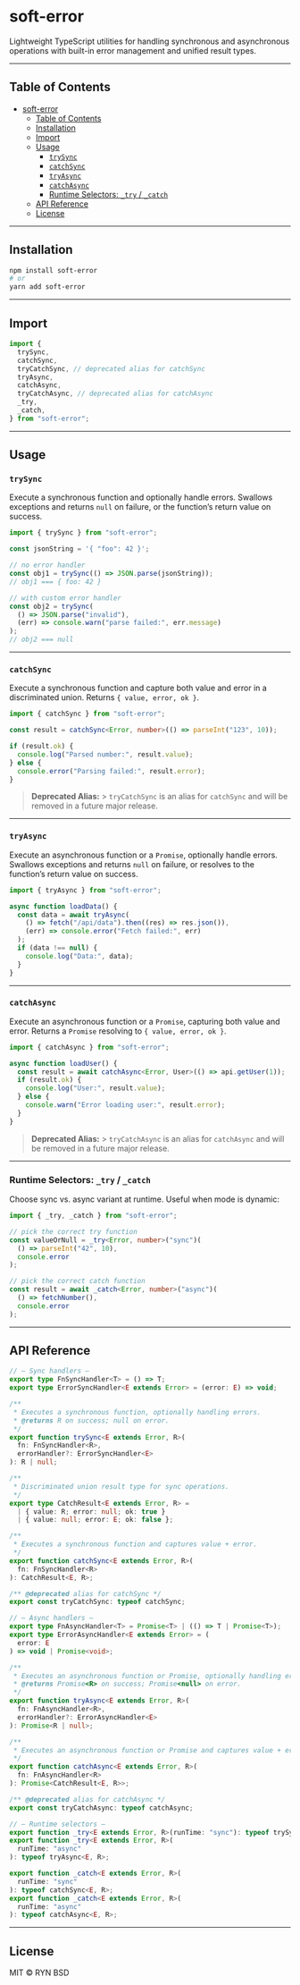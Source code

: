 # soft-error

Lightweight TypeScript utilities for handling synchronous and asynchronous operations with built-in error management and unified result types.

---

## Table of Contents

- [soft-error](#soft-error)
  - [Table of Contents](#table-of-contents)
  - [Installation](#installation)
  - [Import](#import)
  - [Usage](#usage)
    - [`trySync`](#trysync)
    - [`catchSync`](#catchsync)
    - [`tryAsync`](#tryasync)
    - [`catchAsync`](#catchasync)
    - [Runtime Selectors: `_try` / `_catch`](#runtime-selectors-_try--_catch)
  - [API Reference](#api-reference)
  - [License](#license)

---

## Installation

```bash
npm install soft-error
# or
yarn add soft-error
```

---

## Import

```ts
import {
  trySync,
  catchSync,
  tryCatchSync, // deprecated alias for catchSync
  tryAsync,
  catchAsync,
  tryCatchAsync, // deprecated alias for catchAsync
  _try,
  _catch,
} from "soft-error";
```

---

## Usage

### `trySync`

Execute a synchronous function and optionally handle errors.
Swallows exceptions and returns `null` on failure, or the function’s return value on success.

```ts
import { trySync } from "soft-error";

const jsonString = '{ "foo": 42 }';

// no error handler
const obj1 = trySync(() => JSON.parse(jsonString));
// obj1 === { foo: 42 }

// with custom error handler
const obj2 = trySync(
  () => JSON.parse("invalid"),
  (err) => console.warn("parse failed:", err.message)
);
// obj2 === null
```

---

### `catchSync`

Execute a synchronous function and capture both value and error in a discriminated union.
Returns `{ value, error, ok }`.

```ts
import { catchSync } from "soft-error";

const result = catchSync<Error, number>(() => parseInt("123", 10));

if (result.ok) {
  console.log("Parsed number:", result.value);
} else {
  console.error("Parsing failed:", result.error);
}
```

> **Deprecated Alias:** > `tryCatchSync` is an alias for `catchSync` and will be removed in a future major release.

---

### `tryAsync`

Execute an asynchronous function or a `Promise`, optionally handle errors.
Swallows exceptions and returns `null` on failure, or resolves to the function’s return value on success.

```ts
import { tryAsync } from "soft-error";

async function loadData() {
  const data = await tryAsync(
    () => fetch("/api/data").then((res) => res.json()),
    (err) => console.error("Fetch failed:", err)
  );
  if (data !== null) {
    console.log("Data:", data);
  }
}
```

---

### `catchAsync`

Execute an asynchronous function or a `Promise`, capturing both value and error.
Returns a `Promise` resolving to `{ value, error, ok }`.

```ts
import { catchAsync } from "soft-error";

async function loadUser() {
  const result = await catchAsync<Error, User>(() => api.getUser(1));
  if (result.ok) {
    console.log("User:", result.value);
  } else {
    console.warn("Error loading user:", result.error);
  }
}
```

> **Deprecated Alias:** > `tryCatchAsync` is an alias for `catchAsync` and will be removed in a future major release.

---

### Runtime Selectors: `_try` / `_catch`

Choose sync vs. async variant at runtime. Useful when mode is dynamic:

```ts
import { _try, _catch } from "soft-error";

// pick the correct try function
const valueOrNull = _try<Error, number>("sync")(
  () => parseInt("42", 10),
  console.error
);

// pick the correct catch function
const result = await _catch<Error, number>("async")(
  () => fetchNumber(),
  console.error
);
```

---

## API Reference

```ts
// — Sync handlers —
export type FnSyncHandler<T> = () => T;
export type ErrorSyncHandler<E extends Error> = (error: E) => void;

/**
 * Executes a synchronous function, optionally handling errors.
 * @returns R on success; null on error.
 */
export function trySync<E extends Error, R>(
  fn: FnSyncHandler<R>,
  errorHandler?: ErrorSyncHandler<E>
): R | null;

/**
 * Discriminated union result type for sync operations.
 */
export type CatchResult<E extends Error, R> =
  | { value: R; error: null; ok: true }
  | { value: null; error: E; ok: false };

/**
 * Executes a synchronous function and captures value + error.
 */
export function catchSync<E extends Error, R>(
  fn: FnSyncHandler<R>
): CatchResult<E, R>;

/** @deprecated alias for catchSync */
export const tryCatchSync: typeof catchSync;

// — Async handlers —
export type FnAsyncHandler<T> = Promise<T> | (() => T | Promise<T>);
export type ErrorAsyncHandler<E extends Error> = (
  error: E
) => void | Promise<void>;

/**
 * Executes an asynchronous function or Promise, optionally handling errors.
 * @returns Promise<R> on success; Promise<null> on error.
 */
export function tryAsync<E extends Error, R>(
  fn: FnAsyncHandler<R>,
  errorHandler?: ErrorAsyncHandler<E>
): Promise<R | null>;

/**
 * Executes an asynchronous function or Promise and captures value + error.
 */
export function catchAsync<E extends Error, R>(
  fn: FnAsyncHandler<R>
): Promise<CatchResult<E, R>>;

/** @deprecated alias for catchAsync */
export const tryCatchAsync: typeof catchAsync;

// — Runtime selectors —
export function _try<E extends Error, R>(runTime: "sync"): typeof trySync<E, R>;
export function _try<E extends Error, R>(
  runTime: "async"
): typeof tryAsync<E, R>;

export function _catch<E extends Error, R>(
  runTime: "sync"
): typeof catchSync<E, R>;
export function _catch<E extends Error, R>(
  runTime: "async"
): typeof catchAsync<E, R>;
```

---

## License

MIT © RYN BSD
